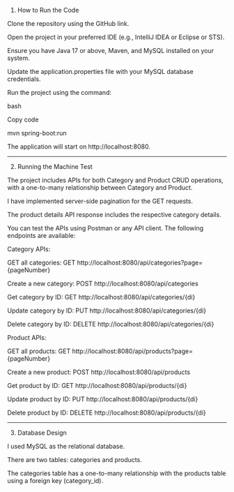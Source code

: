 1. How to Run the Code
   
Clone the repository using the GitHub link.

Open the project in your preferred IDE (e.g., IntelliJ IDEA or Eclipse or STS).

Ensure you have Java 17 or above, Maven, and MySQL installed on your system.

Update the application.properties file with your MySQL database credentials.

Run the project using the command:

bash

Copy code

mvn spring-boot:run

The application will start on http://localhost:8080.


________________________________________________________________________
2. Running the Machine Test

The project includes APIs for both Category and Product CRUD operations, with a one-to-many relationship between Category and Product.

I have implemented server-side pagination for the GET requests.

The product details API response includes the respective category details.



You can test the APIs using Postman or any API client. The following endpoints are available:


Category APIs:

GET all categories: GET http://localhost:8080/api/categories?page={pageNumber}

Create a new category: POST http://localhost:8080/api/categories

Get category by ID: GET http://localhost:8080/api/categories/{di}

Update category by ID: PUT http://localhost:8080/api/categories/{di}

Delete category by ID: DELETE http://localhost:8080/api/categories/{di}


Product APIs:

GET all products: GET http://localhost:8080/api/products?page={pageNumber}

Create a new product: POST http://localhost:8080/api/products

Get product by ID: GET http://localhost:8080/api/products/{di}

Update product by ID: PUT http://localhost:8080/api/products/{di}

Delete product by ID: DELETE http://localhost:8080/api/products/{di}


________________________________________________________________________
3. Database Design
   
I used MySQL as the relational database.

There are two tables: categories and products.

The categories table has a one-to-many relationship with the products table using a foreign key (category_id).
